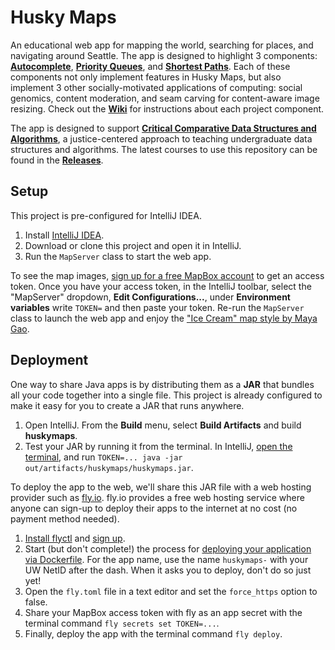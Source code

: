 # Husky Maps

An educational web app for mapping the world, searching for places, and navigating around Seattle. The app is designed to highlight 3 components: [**Autocomplete**](https://github.com/kevinlin1/huskymaps/wiki/Autocomplete), [**Priority Queues**](https://github.com/kevinlin1/huskymaps/wiki/Priority-Queues), and [**Shortest Paths**](https://github.com/kevinlin1/huskymaps/wiki/Shortest-Paths). Each of these components not only implement features in Husky Maps, but also implement 3 other socially-motivated applications of computing: social genomics, content moderation, and seam carving for content-aware image resizing. Check out the [**Wiki**](https://github.com/kevinlin1/huskymaps/wiki) for instructions about each project component.

The app is designed to support [**Critical Comparative Data Structures and Algorithms**](https://kevinl.info/cs-education-for-the-socially-just-worlds-we-need/), a justice-centered approach to teaching undergraduate data structures and algorithms. The latest courses to use this repository can be found in the [**Releases**](https://github.com/kevinlin1/huskymaps/releases).

## Setup

This project is pre-configured for IntelliJ IDEA.

1. Install [IntelliJ IDEA](https://www.jetbrains.com/idea/download/).
1. Download or clone this project and open it in IntelliJ.
1. Run the `MapServer` class to start the web app.

To see the map images, [sign up for a free MapBox account](https://account.mapbox.com/auth/signup/?route-to=%22https://account.mapbox.com/access-tokens/%22) to get an access token. Once you have your access token, in the IntelliJ toolbar, select the "MapServer" dropdown, **Edit Configurations...**, under **Environment variables** write `TOKEN=` and then paste your token. Re-run the `MapServer` class to launch the web app and enjoy the ["Ice Cream" map style by Maya Gao](https://www.mapbox.com/gallery/).

## Deployment

One way to share Java apps is by distributing them as a **JAR** that bundles all your code together into a single file. This project is already configured to make it easy for you to create a JAR that runs anywhere.

1. Open IntelliJ. From the **Build** menu, select **Build Artifacts** and build **huskymaps**.
1. Test your JAR by running it from the terminal. In IntelliJ, [open the terminal](https://www.jetbrains.com/help/idea/terminal-emulator.html#open-terminal), and run `TOKEN=... java -jar out/artifacts/huskymaps/huskymaps.jar`.

To deploy the app to the web, we'll share this JAR file with a web hosting provider such as [fly.io](https://fly.io). fly.io provides a free web hosting service where anyone can sign-up to deploy their apps to the internet at no cost (no payment method needed).

1. [Install flyctl](https://fly.io/docs/hands-on/install-flyctl/) and [sign up](https://fly.io/docs/hands-on/sign-up/).
1. Start (but don't complete!) the process for [deploying your application via Dockerfile](https://fly.io/docs/languages-and-frameworks/dockerfile/). For the app name, use the name `huskymaps-` with your UW NetID after the dash. When it asks you to deploy, don't do so just yet!
1. Open the `fly.toml` file in a text editor and set the `force_https` option to false.
1. Share your MapBox access token with fly as an app secret with the terminal command `fly secrets set TOKEN=...`.
1. Finally, deploy the app with the terminal command `fly deploy`.
